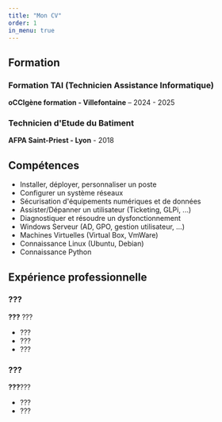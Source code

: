 ```yaml
---
title: "Mon CV"
order: 1
in_menu: true
---
```

<section class="education">
    <div class="container">
        <h2>Formation</h2>
        <div class="degree">
            <h3>Formation TAI (Technicien Assistance Informatique)</h3>
            <p><strong>oCCIgène formation - Villefontaine</strong> – 2024 - 2025</p>
        </div>
        <div class="degree">
            <h3>Technicien d'Etude du Batiment</h3>
            <p><strong>AFPA Saint-Priest - Lyon</strong> - 2018</p>
        </div>
    </div>
</section>

<section class="skills">
    <div class="container">
        <h2>Compétences</h2>
        <ul>
            <li>Installer, déployer, personnaliser un poste</li>
            <li>Configurer un système réseaux</li>
            <li>Sécurisation d'équipements numériques et de données</li>
            <li>Assister/Dépanner un utilisateur (Ticketing, GLPi, ...)</li>
            <li>Diagnostiquer et résoudre un dysfonctionnement</li>
            <li>Windows Serveur (AD, GPO, gestion utilisateur, ...)</li>
            <li>Machines Virtuelles (Virtual Box, VmWare)</li>
            <li>Connaissance Linux (Ubuntu, Debian)</li>
            <li>Connaissance Python</li>
        </ul>
    </div>
</section>
<section class="experience">
    <div class="container">
        <h2>Expérience professionnelle</h2>
        <div class="job">
            <h3>???</h3>
            <p><strong>???</strong> ??? </p>
            <ul>
                <li>???</li>
                <li>???</li>
                <li>???</li>
            </ul>
        </div>
        <div class="job">
            <h3>???</h3>
            <p><strong>???</strong>???</p>
            <ul>
                <li>???</li>
                <li>???</li>
            </ul>
        </div>
    </div>
</section> 